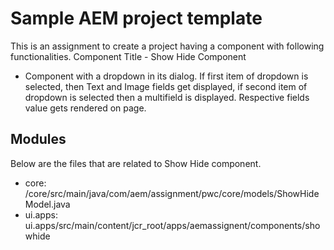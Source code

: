# Sample AEM project template

This is an assignment to create a project having a component with following functionalities.
Component Title - Show Hide Component
- Component with a dropdown in its dialog. If first item of dropdown is selected, then Text and Image fields get displayed, if second item of dropdown is selected then a multifield is displayed. Respective fields value gets rendered on page.

## Modules

Below are the files that are related to Show Hide component.
* core: /core/src/main/java/com/aem/assignment/pwc/core/models/ShowHideModel.java
* ui.apps: ui.apps/src/main/content/jcr_root/apps/aemassignent/components/showhide
